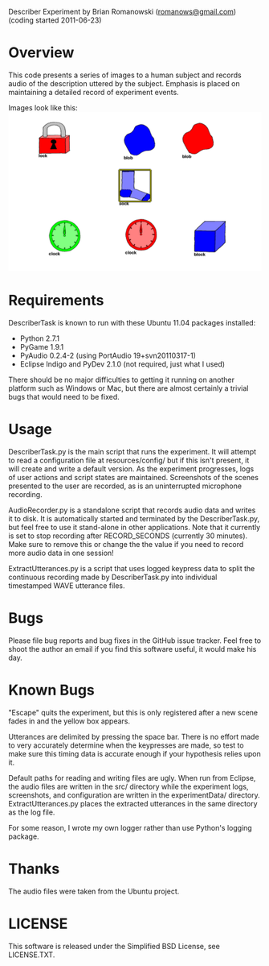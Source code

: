 Describer Experiment by Brian Romanowski (romanows@gmail.com)
(coding started 2011-06-23)

# Overview
This code presents a series of images to a human subject and records audio 
of the description uttered by the subject.  Emphasis is placed on maintaining a
detailed record of experiment events.  

Images look like this:
![Image presented to the experimental subject; grid layout of different types and colors of hand-drawn objects](http://github.com/romanows/DescriberExperiment/blob/master/exampleDescriberImage.png)


# Requirements
DescriberTask is known to run with these Ubuntu 11.04 packages installed:
* Python 2.7.1
* PyGame 1.9.1
* PyAudio 0.2.4-2 (using PortAudio 19+svn20110317-1)
* Eclipse Indigo and PyDev 2.1.0 (not required, just what I used)

There should be no major difficulties to getting it running on another platform
such as Windows or Mac, but there are almost certainly a trivial bugs that 
would need to be fixed.


# Usage
DescriberTask.py is the main script that runs the experiment.  It will attempt 
to read a configuration file at resources/config/ but if this isn't present, 
it will create and write a default version.  As the experiment progresses, 
logs of user actions and script states are maintained.  Screenshots of the 
scenes presented to the user are recorded, as is an uninterrupted microphone 
recording.

AudioRecorder.py is a standalone script that records audio data and writes it 
to disk.  It is automatically started and terminated by the DescriberTask.py, 
but feel free to use it stand-alone in other applications.  Note that it 
currently is set to stop recording after RECORD_SECONDS (currently 30 minutes).
Make sure to remove this or change the the value if you need to record more 
audio data in one session!

ExtractUtterances.py is a script that uses logged keypress data to split the 
continuous recording made by DescriberTask.py into individual timestamped 
WAVE utterance files. 


# Bugs
Please file bug reports and bug fixes in the GitHub issue tracker.  Feel free 
to shoot the author an email if you find this software useful, it would make 
his day.


# Known Bugs
"Escape" quits the experiment, but this is only registered after a new scene 
fades in and the yellow box appears. 

Utterances are delimited by pressing the space bar.  There is no effort made
to very accurately determine when the keypresses are made, so test to make sure 
this timing data is accurate enough if your hypothesis relies upon it.

Default paths for reading and writing files are ugly.  When run from Eclipse, 
the audio files are written in the src/ directory while the experiment logs, 
screenshots, and configuration are written in the experimentData/ directory.  
ExtractUtterances.py places the extracted utterances in the same directory as
the log file.

For some reason, I wrote my own logger rather than use Python's logging 
package.


# Thanks
The audio files were taken from the Ubuntu project. 


# LICENSE
This software is released under the Simplified BSD License, see LICENSE.TXT. 
